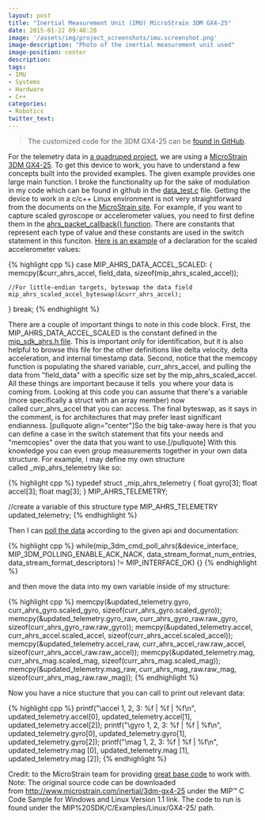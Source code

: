 ```yaml
---
layout: post
title: "Inertial Measurement Unit (IMU) MicroStrain 3DM GX4-25"
date: 2015-01-22 09:48:28
image: '/assets/img/project_screenshots/imu.screenshot.png'
image-description: "Photo of the inertial measurement unit used"
image-position: center
description:
tags: 
- IMU
- Systems
- Hardware
- C++
categories: 
- Robotics
twitter_text: 
---
```


> The customized code for the 3DM GX4-25 can be [found in GitHub](https://github.com/scaperoth/IMU-3DM-GX4-25/blob/master/MIP%20SDK/C/Examples/Linux/GX4-25/custom/).
 
For the telemetry data in [a quadruped project](http://scaperoth.com/?p=12757 "Getting Started with the Quadruped"), we are using a [MicroStrain 3DM GX4-25](http://www.microstrain.com/inertial/3dm-gx4-25). To get this device to work, you have to understand a few concepts built into the provided examples. The given example provides one large main function. I broke the functionality up for the sake of modulation in my code which can be found in github in the [data_test.c](https://github.com/scaperoth/IMU-3DM-GX4-25/blob/master/MIP%20SDK/C/Examples/Linux/GX4-25/custom/data_test.c) file. Getting the device to work in a c/c++ Linux environment is not very straightforward from the documents on the [MicroStrain site](http://www.microstrain.com/inertial/3dm-gx4-25). For example, if you want to capture scaled gyroscope or accelerometer values, you need to first define them in the [ahrs_packet_callback() function](https://github.com/scaperoth/IMU-3DM-GX4-25/blob/master/MIP%20SDK/C/Examples/Linux/GX4-25/custom/data_test.c#L575). There are constants that represent each type of value and these constants are used in the switch statement in this funciton. [Here is an example](https://github.com/scaperoth/IMU-3DM-GX4-25/blob/master/MIP%20SDK/C/Examples/Linux/GX4-25/custom/data_test.c#L609) of a declaration for the scaled accelerometer values:

{% highlight cpp %}
case MIP_AHRS_DATA_ACCEL_SCALED:
{
    memcpy(&curr_ahrs_accel, field_data, sizeof(mip_ahrs_scaled_accel));

    //For little-endian targets, byteswap the data field
    mip_ahrs_scaled_accel_byteswap(&curr_ahrs_accel);

} break;
{% endhighlight %}

There are a couple of important things to note in this code block. First, the MIP_AHRS_DATA_ACCEL_SCALED is the constant defined in the [mip_sdk_ahrs.h file](https://github.com/scaperoth/IMU-3DM-GX4-25/blob/b77769f8e8bff1f5031cee808e4df43ea30c6adf/MIP%20SDK/C/Library/Include/mip_sdk_ahrs.h). This is important only for identification, but it is also helpful to browse this file for the other definitions like delta velocity, delta acceleration, and internal timestamp data. Second, notice that the memcopy function is populating the shared variable, curr_ahrs_accel, and pulling the data from "field_data" with a specific size set by the mip_ahrs_scaled_accel. All these things are important because it tells  you where your data is coming from. Looking at this code you can assume that there's a variable (more specifically a struct with an array member) now called curr_ahrs_accel that you can access. The final byteswap, as it says in the comment, is for architectures that may prefer least significant endianness. [pullquote align="center"]So the big take-away here is that you can define a case in the switch statement that fits your needs and "memcopies" over the data that you want to use.[/pullquote] With this knowledge you can even group measurements together in your own data structure. For example, I may define my own structure called _mip_ahrs_telemetry like so:

{% highlight cpp %}
typedef struct _mip_ahrs_telemetry
{
    float gyro[3];
    float accel[3];
    float mag[3];
} MIP_AHRS_TELEMETRY;

//create a variable of this structure type
MIP_AHRS_TELEMETRY updated_telemetry;
{% endhighlight %}

Then I can [poll the data](https://github.com/scaperoth/IMU-3DM-GX4-25/blob/master/MIP%20SDK/C/Examples/Linux/GX4-25/custom/data_test.c#L48) according to the given api and documentation:

{% highlight cpp %}
while(mip_3dm_cmd_poll_ahrs(&device_interface, MIP_3DM_POLLING_ENABLE_ACK_NACK, data_stream_format_num_entries, data_stream_format_descriptors) != MIP_INTERFACE_OK) {}
{% endhighlight %}

and then move the data into my own variable inside of my structure:

{% highlight cpp %}
memcpy(&updated_telemetry.gyro, curr_ahrs_gyro.scaled_gyro, sizeof(curr_ahrs_gyro.scaled_gyro));
memcpy(&updated_telemetry.gyro_raw, curr_ahrs_gyro_raw.raw_gyro, sizeof(curr_ahrs_gyro_raw.raw_gyro));
memcpy(&updated_telemetry.accel, curr_ahrs_accel.scaled_accel, sizeof(curr_ahrs_accel.scaled_accel));
memcpy(&updated_telemetry.accel_raw, curr_ahrs_accel_raw.raw_accel, sizeof(curr_ahrs_accel_raw.raw_accel));
memcpy(&updated_telemetry.mag, curr_ahrs_mag.scaled_mag, sizeof(curr_ahrs_mag.scaled_mag));
memcpy(&updated_telemetry.mag_raw, curr_ahrs_mag_raw.raw_mag, sizeof(curr_ahrs_mag_raw.raw_mag));
{% endhighlight %}

Now you have a nice stucture that you can call to print out relevant data:

{% highlight cpp %}
printf("\accel 1, 2, 3: %f | %f | %f\n", updated_telemetry.accel[0], updated_telemetry.accel[1], updated_telemetry.accel[2]);
printf("\gyro 1, 2, 3: %f | %f | %f\n", updated_telemetry.gyro[0], updated_telemetry.gyro[1], updated_telemetry.gyro[2]);
printf("\mag 1, 2, 3: %f | %f | %f\n", updated_telemetry.mag [0], updated_telemetry.mag [1], updated_telemetry.mag [2]);
{% endhighlight %}

Credit: to the MicroStrain team for providing [great base code](http://www.microstrain.com/inertial/3dm-gx4-25) to work with. Note: The original source code can be downloaded from http://www.microstrain.com/inertial/3dm-gx4-25 under the MIP™ C Code Sample for Windows and Linux Version 1.1 link. The code to run is found under the MIP%20SDK/C/Examples/Linux/GX4-25/ path.
